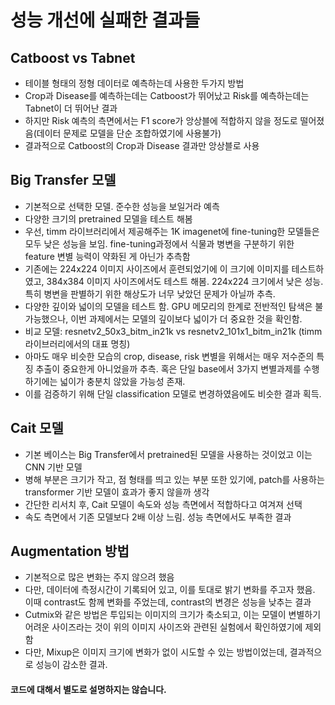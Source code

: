 # 성능 개선에 실패한 결과들
## Catboost vs Tabnet
- 테이블 형태의 정형 데이터로 예측하는데 사용한 두가지 방법
- Crop과 Disease를 예측하는데는 Catboost가 뛰어났고 Risk를 예측하는데는 Tabnet이 더 뛰어난 결과
- 하지만 Risk 예측의 측면에서는 F1 score가 앙상블에 적합하지 않을 정도로 떨어졌음(데이터 문제로 모델을 단순 조합하였기에 사용불가)
- 결과적으로 Catboost의 Crop과 Disease 결과만 앙상블로 사용

## Big Transfer 모델
- 기본적으로 선택한 모델. 준수한 성능을 보일거라 예측
- 다양한 크기의 pretrained 모델을 테스트 해봄
- 우선, timm 라이브러리에서 제공해주는 1K imagenet에 fine-tuning한 모델들은 모두 낮은 성능을 보임. fine-tuning과정에서 식물과 병변을 구분하기 위한 feature 변별 능력이 약화된 게 아닌가 추측함
- 기존에는 224x224 이미지 사이즈에서 훈련되었기에 이 크기에 이미지를 테스트하였고, 384x384 이미지 사이즈에서도 테스트 해봄. 224x224 크기에서 낮은 성능. 특히 병변을 판별하기 위한 해상도가 너무 낮았던 문제가 아닐까 추측.
- 다양한 깊이와 넓이의 모델을 테스트 함. GPU 메모리의 한계로 전반적인 탐색은 불가능했으나, 이번 과제에서는 모델의 깊이보다 넓이가 더 중요한 것을 확인함.
- 비교 모델: resnetv2_50x3_bitm_in21k vs resnetv2_101x1_bitm_in21k (timm 라이브러리에서의 대표 명칭)
- 아마도 매우 비슷한 모습의 crop, disease, risk 변별을 위해서는 매우 저수준의 특징 추출이 중요한게 아니었을까 추측. 혹은 단일 base에서 3가지 변별과제를 수행하기에는 넓이가 충분치 않았을 가능성 존재.
- 이를 검증하기 위해 단일 classification 모델로 변경하였음에도 비슷한 결과 획득.

## Cait 모델
- 기본 베이스는 Big Transfer에서 pretrained된 모델을 사용하는 것이었고 이는 CNN 기반 모델
- 병해 부분은 크기가 작고, 점 형태를 띄고 있는 부분 또한 있기에, patch를 사용하는 transformer 기반 모델이 효과가 좋지 않을까 생각
- 간단한 리서치 후, Cait 모델이 속도와 성능 측면에서 적합하다고 여겨져 선택
- 속도 측면에서 기존 모델보다 2배 이상 느림. 성능 측면에서도 부족한 결과

## Augmentation 방법
- 기본적으로 많은 변화는 주지 않으려 했음
- 다만, 데이터에 측정시간이 기록되어 있고, 이를 토대로 밝기 변화를 주고자 했음. 이때 contrast도 함께 변화를 주었는데, contrast의 변경은 성능을 낮추는 결과
- Cutmix와 같은 방법은 투입되는 이미지의 크기가 축소되고, 이는 모델이 변별하기 어려운 사이즈라는 것이 위의 이미지 사이즈와 관련된 실험에서 확인하였기에 제외함
- 다만, Mixup은 이미지 크기에 변화가 없이 시도할 수 있는 방법이었는데, 결과적으로 성능이 감소한 결과.


#### 코드에 대해서 별도로 설명하지는 않습니다.
